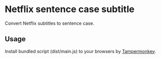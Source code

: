 # Netflix sentence case subtitle

Convert Netflix subtitles to sentence case.

## Usage

Install bundled script (dist/main.js) to your browsers by [Tampermonkey](https://www.tampermonkey.net/).
